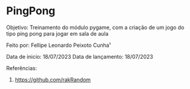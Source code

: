 # PingPong
Objetivo:
Treinamento do módulo pygame, com a criação de um jogo do tipo ping pong para jogar em sala de aula

Feito por: Fellipe Leonardo Peixoto Cunha¹

Data de inicio: 18/07/2023
Data de lançamento: 18/07/2023

Referências:

1. https://github.com/rakRandom

